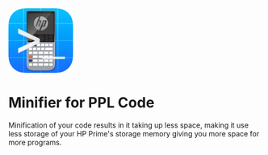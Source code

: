 <img src="https://raw.githubusercontent.com/Insoft-UK/PrimeSDK/main/assets/PrimeSDK.png" style="width: 128px" />

# Minifier for PPL Code
Minification of your code results in it taking up less space, making it use less storage of your HP Prime's storage memory giving you more space for more programs.
